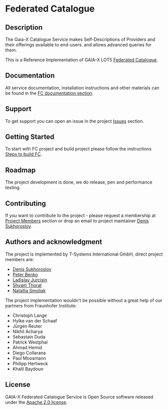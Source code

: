 # Federated Catalogue


## Description
The Gaia-X Catalogue Service makes Self-Descriptions of Providers and their offerings available to end-users.
and allows advanced queries for them.

This is a Reference Implementation of GAIA-X LOT5 [Federated Catalogue]( https://www.gxfs.eu/core-catalogue-features/).

## Documentation
All service documentation, installation instructions and other materials can be found in the [FC documentation section]( https://gitlab.com/gaia-x/data-infrastructure-federation-services/cat/fc-service/-/wikis/home).

## Support
To get support you can open an issue in the project [Issues](https://gitlab.com/gaia-x/data-infrastructure-federation-services/cat/fc-service/-/issues) section.


## Getting Started
To start with FC project and build project please follow the instructions [Steps to build FC](./docker/README.md).


## Roadmap
The project development is done, we do release, pen and performance testing.

## Contributing
If you want to contribute to the project - please request a membership at [Project Members](https://gitlab.com/gaia-x/data-infrastructure-federation-services/cat/fc-service/-/project_members) section or drop an email to project maintainer [Denis Sukhoroslov](mailto:denis.sukhoroslov@t-systems.com).

## Authors and acknowledgment
The project is implemented by T-Systems International GmbH, direct project members are:
- [Denis Sukhoroslov](https://gitlab.com/dsukhoroslov)
- [Peter Benko](https://gitlab.com/pebenko)
- [Ladislav Jurcisin](https://gitlab.com/ladislav.jurcisin)
- [Shyam Thorat](https://gitlab.com/shyamthorat)
- [Natallia Smoliak](https://gitlab.com/nsmoliak)


The project implementation wouldn't be possible without a great help of our partners from Fraunhofer Institute:
- Christoph Lange
- Hylke van der Schaaf
- Jürgen Reuter
- Nikhil Acharya
- Sebastain Duda
- Patrick Westphal
- Ahmad Hemid
- Diego Collarana
- Paul Moosmann
- Philipp Hertweck
- Khalil Baydoun

## License
GAIA-X Federated Catalogue Service is Open Source software released under the [Apache 2.0 license](https://www.apache.org/licenses/LICENSE-2.0.html).
